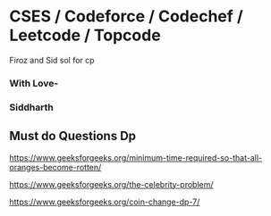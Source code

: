 # CSES / Codeforce / Codechef / Leetcode / Topcode
Firoz and Sid sol for cp


### With Love-
### Siddharth


## Must do Questions Dp

https://www.geeksforgeeks.org/minimum-time-required-so-that-all-oranges-become-rotten/

https://www.geeksforgeeks.org/the-celebrity-problem/

https://www.geeksforgeeks.org/coin-change-dp-7/

